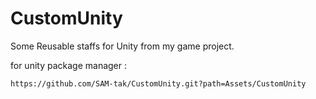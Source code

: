 # CustomUnity
Some Reusable staffs for Unity from my game project.

for unity package manager :

`https://github.com/SAM-tak/CustomUnity.git?path=Assets/CustomUnity`
